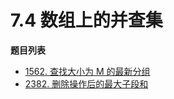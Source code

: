 # 7.4 数组上的并查集

**题目列表**

- [1562. 查找大小为 M 的最新分组](https://leetcode.cn/problems/find-latest-group-of-size-m/description/)
- [2382. 删除操作后的最大子段和](https://leetcode.cn/problems/maximum-segment-sum-after-removals/description/)
